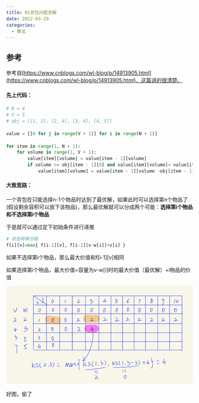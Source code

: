 ```yaml
---
title: 01背包问题求解
date: 2022-03-29
categories:
  - 算法
---
```


## 参考

参考自[https://www.cnblogs.com/wl-blog/p/14913905.html](https://www.cnblogs.com/wl-blog/p/14913905.html)，这篇讲的很清楚。

#### 先上代码：

```python
# N = 4
# V = 5
# obj = [[1, 2], [2, 4], [3, 4], [4, 5]]

value = [[0 for j in range(V + 1)] for i in range(N + 1)]

for item in range(1, N + 1):
    for volume in range(1, V + 1):
        value[item][volume] = value[item - 1][volume]
        if volume >= obj[item - 1][0] and value[item][volume]< value[item - 1][volume - obj[item - 1][0]] + obj[item - 1][1]:
            value[item][volume] = value[item - 1][volume -obj[item - 1][0]] + obj[item - 1][1]
```

#### 大致思路：

一个背包在只能选择n-1个物品时达到了最优解，如果此时可以选择第n个物品了(假设剩余容积可以放下该物品)，那么最优解就可以分成两个可能：**选择第i个物品和不选择第i个物品**

于是就可以通过定下初始条件进行递推

```python
# 状态转移方程
f[i][v]=max{ f[i-1][v], f[i-1][v-w[i]]+v[i] }
```

如果不选择第i个物品，那么最大价值和f\[i-1\]\[v\]相同

如果选择第i个物品，最大价值=容量为v-w\[i\]时的最大价值（最优解）+i物品的价值

![](images/da04dd.jpeg)

好图，偷了
